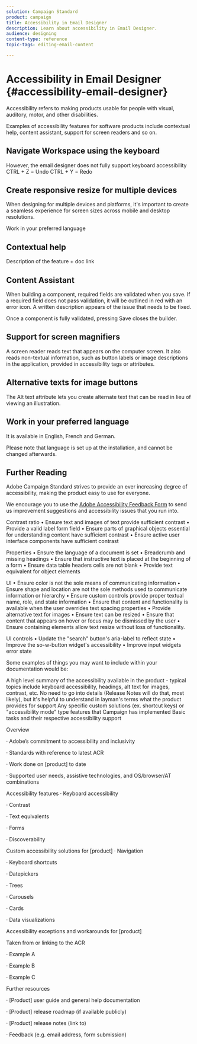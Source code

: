 ```yaml
---
solution: Campaign Standard
product: campaign
title: Accessibility in Email Designer
description: Learn about accessibility in Email Designer.
audience: designing
content-type: reference
topic-tags: editing-email-content

---
```


# Accessibility in Email Designer {#accessibility-email-designer}

Accessibility refers to making products usable for people with visual, auditory, motor, and other disabilities.

Examples of accessibility features for software products include contextual help, content assistant, support for screen readers and so on.

## Navigate Workspace using the keyboard

However, the email designer does not fully support keyboard accessibility
CTRL + Z = Undo
CTRL + Y = Redo

## Create responsive resize for multiple devices

When designing for multiple devices and platforms, it's important to create a seamless experience for screen sizes across mobile and desktop resolutions. 

Work in your preferred language

## Contextual help

Description of the feature + doc link

## Content Assistant

When building a component, required fields are validated when you save. If a required field does not pass validation, it will be outlined in red with an error icon. A written description appears of the issue that needs to be fixed.

Once a component is fully validated, pressing Save closes the builder.

## Support for screen magnifiers

A screen reader reads text that appears on the computer screen. It also reads non-textual information, such as button labels or image descriptions in the application, provided in accessibility tags or attributes.

## Alternative texts for image buttons

The Alt text attribute lets you create alternate text that can be read in lieu of viewing an illustration.

## Work in your preferred language

It is available in English, French and German.

Please note that language is set up at the installation, and cannot be changed afterwards.

## Further Reading

Adobe Campaign Standard strives to provide an ever increasing degree of accessibility, making the product easy to use for everyone.

We encourage you to use the [Adobe Accessibility Feedback Form](https://www.adobe.com/accessibility/feedback.html) to send us improvement suggestions and accessibility issues that you run into. 


Contrast ratio
•	Ensure text and images of text provide sufficient contrast
•	Provide a valid label form field
•	Ensure parts of graphical objects essential for understanding content have sufficient contrast
•	Ensure active user interface components have sufficient contrast

Properties
•	Ensure the language of a document is set
•	Breadcrumb and missing headings
•	Ensure that instructive text is placed at the beginning of a form
•	Ensure data table headers cells are not blank
•	Provide text equivalent for object elements

UI
•	Ensure color is not the sole means of communicating information
•	Ensure shape and location are not the sole methods used to communicate information or hierarchy
•	Ensure custom controls provide proper textual name, role, and state information
•	Ensure that content and functionality is available when the user overrides text spacing properties
•	Provide alternative text for images
•	Ensure text can be resized
•	Ensure that content that appears on hover or focus may be dismissed by the user
•	Ensure containing elements allow text resize without loss of functionality.

UI controls
•	Update the "search" button's aria-label to reflect state
•	Improve the so-w-button widget's accessibility
•	Improve input widgets error state

Some examples of things you may want to include within your documentation would be:

A high level summary of the accessibility available in the product - typical topics include keyboard accessibility, headings, alt text for images, contrast, etc. No need to go into details (Release Notes will do that, most likely), but it's helpful to understand in layman's terms what the product provides for support
Any specific custom solutions (ex. shortcut keys) or "accessibility mode" type features that Campaign has implemented
Basic tasks and their respective accessibility support

Overview

· Adobe’s commitment to accessibility and inclusivity

· Standards with reference to latest ACR

· Work done on [product] to date

· Supported user needs, assistive technologies, and OS/browser/AT combinations

Accessibility features · Keyboard accessibility

· Contrast

· Text equivalents

· Forms

· Discoverability

Custom accessibility solutions for [product] · Navigation

· Keyboard shortcuts

· Datepickers

· Trees

· Carousels

· Cards

· Data visualizations

Accessibility exceptions and workarounds for [product]

Taken from or linking to the ACR

· Example A

· Example B

· Example C

Further resources

· [Product] user guide and general help documentation

· [Product] release roadmap (if available publicly)

· [Product] release notes (link to)

· Feedback (e.g. email address, form submission)